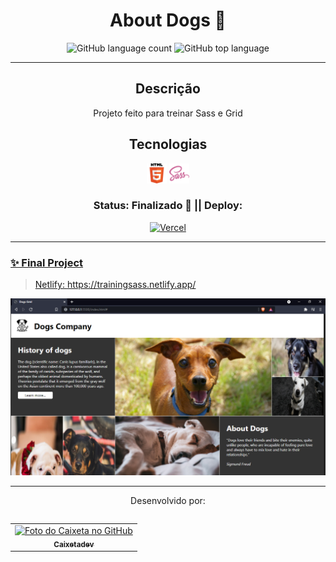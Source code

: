 <h1 align = "center">About Dogs 🦴</h1>
<p align = "center"><img alt="GitHub language count" src="https://img.shields.io/github/languages/count/Caixetadev/aboutdogs">
  <img alt="GitHub top language" src="https://img.shields.io/github/languages/top/caixetadev/aboutdogs?color=green">
  
  ---
  
 <h2 align = "center"> Descrição </h2>
 <p align = "center">Projeto feito para treinar Sass e Grid</p>

<h2 align = "center">Tecnologias</h2>

<p align = "center">
<code><img height="32" src="https://raw.githubusercontent.com/github/explore/80688e429a7d4ef2fca1e82350fe8e3517d3494d/topics/html/html.png" alt="HTML5"/></code>
<code><img height="32" src="https://raw.githubusercontent.com/github/explore/80688e429a7d4ef2fca1e82350fe8e3517d3494d/topics/sass/sass.png" alt="CSS"/></code>

</p>

<h3 align = "center">Status: Finalizado 🦴 || Deploy: </h3>  
<p align = "center"><a href = ""><img alt="Vercel" src="https://img.shields.io/badge/vercel%20-%23000000.svg?&style=for-the-badge&logo=vercel&logoColor=white"/</a></p>

---
### ✨ Final Project
> Netlify: https://trainingsass.netlify.app/
<p align="center">
  <img src="https://github.com/Caixetadev/AboutDogs/blob/main/assets/img/home.png?raw=true" alt="Photo Home" />
</p>

---

<p align = "center"> Desenvolvido por:</p>

<table align="left"> <tr Style display inline-block> <td align="center"> <a href="https://github.com/Caixetadev"> <img src="https://avatars.githubusercontent.com/u/87894998?v=4" width="100px;" alt="Foto do Caixeta no GitHub"/><br> <sub> <b>Caixetadev</b> </sub> </a> </td> </table>

---
